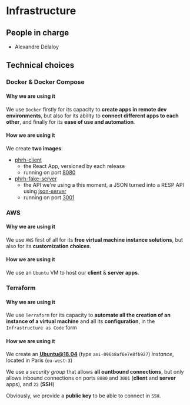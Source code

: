 # Infrastructure

## People in charge

- Alexandre Delaloy

## Technical choices

### Docker & Docker Compose

#### Why we are using it

We use `Docker` firstly for its capacity to **create apps in remote dev environments**, but also for its ability to **connect different apps to each other**, and finally for its **ease of use and automation**.

#### How we are using it

We create **two images**:

- [phrh-client](https://hub.docker.com/repository/docker/blyndusk/phrh-client)
  - the React App, versioned by each release
  - running on port [8080](http://35.180.37.72:8080/)
- [phrh-fake-server](https://hub.docker.com/repository/docker/blyndusk/phrh-fake-server)
  - the API we're using a this moment, a JSON turned into a RESP API using [json-server](https://github.com/typicode/json-server)
  - running on port [3001](http://35.180.37.72:3001/)

### AWS

#### Why we are using it

We use `AWS` first of all for its **free virtual machine instance solutions**, but also for its **customization choices**.

#### How we are using it

We use an `Ubuntu` VM to host our **client** & **server apps**.

### Terraform

#### Why we are using it

We use `Terraform` for its capacity to **automate all the creation of an instance of a virtual machine** and all its **configuration**, in the `Infrastructure as Code` form

#### How we are using it

We create an **Ubuntu@18.04** (type `ami-096b8af6e7e8fb927`) *instance*, located in Paris (`eu-west-3`)

We use a *security group* that allows **all ountbound connections**, but only allows inbound connections on ports `8080` and `3001` (**client** and **server** apps), and `22` (**SSH**)

Obviously, we provide a **public key** to be able to connect in `SSH`.



